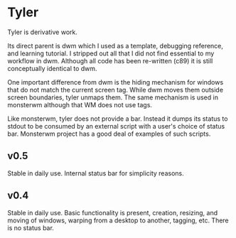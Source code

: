 Tyler
=====

Tyler is derivative work.

Its direct parent is dwm which I used as a template, debugging reference, and
learning tutorial. I stripped out all that I did not find essential to my
workflow in dwm. Although all code has been re-written (c89) it is still
conceptually identical to dwm.

One important difference from dwm is the hiding mechanism for windows that do
not match the current screen tag. While dwm moves them outside screen
boundaries, tyler unmaps them. The same mechanism is used in monsterwm
although that WM does not use tags.

Like monsterwm, tyler does not provide a bar. Instead it dumps its status to
stdout to be consumed by an external script with a user's choice of status
bar. Monsterwm project has a good deal of examples of such scripts.

v0.5
----

Stable in daily use. Internal status bar for simplicity reasons.

v0.4
----

Stable in daily use. Basic functionality is present, creation, resizing, and
moving of windows, warping from a desktop to another, tagging, etc. There is no
status bar.
